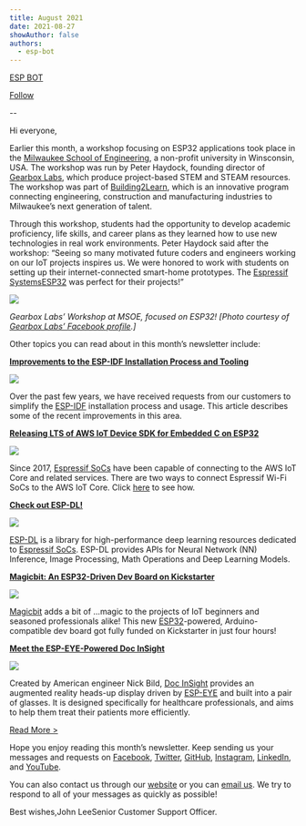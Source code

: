 ```yaml
---
title: August 2021
date: 2021-08-27
showAuthor: false
authors: 
  - esp-bot
---
```

[ESP BOT](https://medium.com/@espbot?source=post_page-----155ab81b311d--------------------------------)

[Follow](https://medium.com/m/signin?actionUrl=https%3A%2F%2Fmedium.com%2F_%2Fsubscribe%2Fuser%2F71611a95e5c4&operation=register&redirect=https%3A%2F%2Fblog.espressif.com%2Faugust-2021-155ab81b311d&user=ESP+BOT&userId=71611a95e5c4&source=post_page-71611a95e5c4----155ab81b311d---------------------post_header-----------)

--

Hi everyone,

Earlier this month, a workshop focusing on ESP32 applications took place in the [Milwaukee School of Engineering](http://www.msoe.edu/), a non-profit university in Winsconsin, USA. The workshop was run by Peter Haydock, founding director of [Gearbox Labs](https://gearboxlabs.org/), which produce project-based STEM and STEAM resources. The workshop was part of [Building2Learn](http://www.building2learn.org/), which is an innovative program connecting engineering, construction and manufacturing industries to Milwaukee’s next generation of talent.

Through this workshop, students had the opportunity to develop academic proficiency, life skills, and career plans as they learned how to use new technologies in real work environments. Peter Haydock said after the workshop: “Seeing so many motivated future coders and engineers working on our IoT projects inspires us. We were honored to work with students on setting up their internet-connected smart-home prototypes. The [Espressif Systems](https://www.facebook.com/espressif/)[ESP32](https://www.espressif.com/en/products/socs/esp32) was perfect for their projects!”

![](https://miro.medium.com/v2/resize:fit:640/format:webp/0*Q82du21itDRMn2HB.jpg)

*Gearbox Labs’ Workshop at MSOE, focused on ESP32! [Photo courtesy of *[*Gearbox Labs’ Facebook profile*](https://www.facebook.com/100132818016114/posts/568218071207584/?d=n)*.]*

Other topics you can read about in this month’s newsletter include:

[__Improvements to the ESP-IDF Installation Process and Tooling__ ](https://www.espressif.com/en/news/esp-idf-improvements)

![](https://miro.medium.com/v2/resize:fit:640/format:webp/0*Xl8EnsVCl-20r32g.png)

Over the past few years, we have received requests from our customers to simplify the [ESP-IDF](https://github.com/espressif/esp-idf/releases/tag/v4.3) installation process and usage. This article describes some of the recent improvements in this area.

[__Releasing LTS of AWS IoT Device SDK for Embedded C on ESP32__ ](https://www.espressif.com/en/news/LTSrelease)

![](https://miro.medium.com/v2/resize:fit:640/format:webp/0*PrI-kg807JfsIyCq.png)

Since 2017, [Espressif SoCs](https://www.espressif.com/en/products/socs) have been capable of connecting to the AWS IoT Core and related services. There are two ways to connect Espressif Wi-Fi SoCs to the AWS IoT Core. Click [here](https://www.espressif.com/en/news/LTSrelease) to see how.

[__Check out ESP-DL!__ ](https://www.espressif.com/en/news/ESP-DL)

![](https://miro.medium.com/v2/resize:fit:640/format:webp/0*XJWCry4C5PQVJrL4.png)

[ESP-DL](https://github.com/espressif/esp-dl/) is a library for high-performance deep learning resources dedicated to [Espressif SoCs](https://www.espressif.com/en/products/socs). ESP-DL provides APIs for Neural Network (NN) Inference, Image Processing, Math Operations and Deep Learning Models.

[__Magicbit: An ESP32-Driven Dev Board on Kickstarter__ ](https://www.espressif.com/en/news/ESP32_magicbit)

![](https://miro.medium.com/v2/resize:fit:640/format:webp/0*WJA8XMlJ7VKTyGt0.png)

[Magicbit](https://www.kickstarter.com/projects/magicbit0/magicbit-create-your-first-iot-project-in-10-minutes) adds a bit of …magic to the projects of IoT beginners and seasoned professionals alike! This new [ESP32](https://www.espressif.com/en/products/socs/esp32)-powered, Arduino-compatible dev board got fully funded on Kickstarter in just four hours!

[__Meet the ESP-EYE-Powered Doc InSight__ ](https://www.espressif.com/en/news/ESP-EYE-DocInSight)

![](https://miro.medium.com/v2/resize:fit:640/format:webp/0*0ujFnby2SIVtVERW.png)

Created by American engineer Nick Bild, [Doc InSight](https://www.hackster.io/nickbild/doc-insight-862f29) provides an augmented reality heads-up display driven by [ESP-EYE](https://www.espressif.com/en/products/devkits/esp-eye/overview) and built into a pair of glasses. It is designed specifically for healthcare professionals, and aims to help them treat their patients more efficiently.

[Read More >](https://www.espressif.com/en/company/newsroom/news)

Hope you enjoy reading this month’s newsletter. Keep sending us your messages and requests on [Facebook](https://www.facebook.com/espressif), [Twitter](https://twitter.com/EspressifSystem), [GitHub](https://github.com/espressif), [Instagram](https://www.instagram.com/espressif_systems_official/), [LinkedIn](https://www.linkedin.com/company/espressif-systems/), and [YouTube](https://www.youtube.com/c/EspressifSystems).

You can also contact us through our [website](https://www.espressif.com/en/contact-us/sales-questions) or you can [email us](mailto:newsletter@espressif.com). We try to respond to all of your messages as quickly as possible!

Best wishes,John LeeSenior Customer Support Officer.
